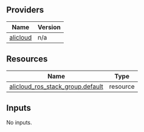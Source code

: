 <!-- BEGIN_TF_DOCS -->
## Providers

| Name | Version |
|------|---------|
| <a name="provider_alicloud"></a> [alicloud](#provider\_alicloud) | n/a |

## Resources

| Name | Type |
|------|------|
| [alicloud_ros_stack_group.default](https://registry.terraform.io/providers/hashicorp/alicloud/latest/docs/resources/ros_stack_group) | resource |

## Inputs

No inputs.
<!-- END_TF_DOCS -->    